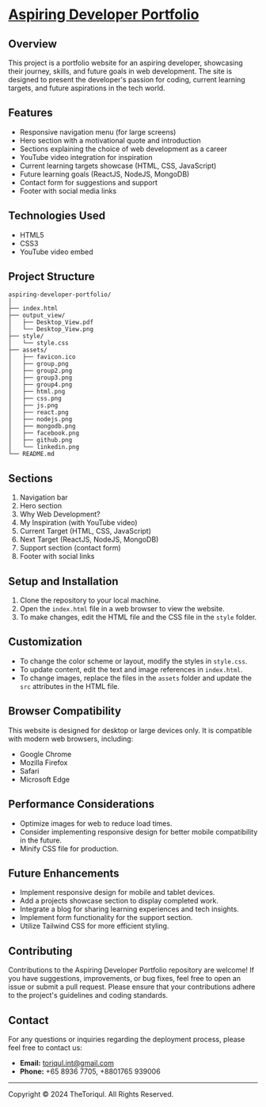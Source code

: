 # [Aspiring Developer Portfolio](https://thetoriqul.github.io/Fitness-Website/)

## Overview

This project is a portfolio website for an aspiring developer, showcasing their journey, skills, and future goals in web development. The site is designed to present the developer's passion for coding, current learning targets, and future aspirations in the tech world.

## Features

- Responsive navigation menu (for large screens)
- Hero section with a motivational quote and introduction
- Sections explaining the choice of web development as a career
- YouTube video integration for inspiration
- Current learning targets showcase (HTML, CSS, JavaScript)
- Future learning goals (ReactJS, NodeJS, MongoDB)
- Contact form for suggestions and support
- Footer with social media links

## Technologies Used

- HTML5
- CSS3
- YouTube video embed

## Project Structure

```
aspiring-developer-portfolio/
│
├── index.html
├── output_view/
│   ├── Desktop_View.pdf
│   └── Desktop_View.png
├── style/
│   └── style.css
├── assets/
│   ├── favicon.ico
│   ├── group.png
│   ├── group2.png
│   ├── group3.png
│   ├── group4.png
│   ├── html.png
│   ├── css.png
│   ├── js.png
│   ├── react.png
│   ├── nodejs.png
│   ├── mongodb.png
│   ├── facebook.png
│   ├── github.png
│   └── linkedin.png
└── README.md
```

## Sections

1. Navigation bar
2. Hero section
3. Why Web Development?
4. My Inspiration (with YouTube video)
5. Current Target (HTML, CSS, JavaScript)
6. Next Target (ReactJS, NodeJS, MongoDB)
7. Support section (contact form)
8. Footer with social links

## Setup and Installation

1. Clone the repository to your local machine.
2. Open the `index.html` file in a web browser to view the website.
3. To make changes, edit the HTML file and the CSS file in the `style` folder.

## Customization

- To change the color scheme or layout, modify the styles in `style.css`.
- To update content, edit the text and image references in `index.html`.
- To change images, replace the files in the `assets` folder and update the `src` attributes in the HTML file.

## Browser Compatibility

This website is designed for desktop or large devices only. It is compatible with modern web browsers, including:
- Google Chrome
- Mozilla Firefox
- Safari
- Microsoft Edge

## Performance Considerations

- Optimize images for web to reduce load times.
- Consider implementing responsive design for better mobile compatibility in the future.
- Minify CSS file for production.

## Future Enhancements

- Implement responsive design for mobile and tablet devices.
- Add a projects showcase section to display completed work.
- Integrate a blog for sharing learning experiences and tech insights.
- Implement form functionality for the support section.
- Utilize Tailwind CSS for more efficient styling.

## Contributing

Contributions to the Aspiring Developer Portfolio repository are welcome! If you have suggestions, improvements, or bug fixes, feel free to open an issue or submit a pull request. Please ensure that your contributions adhere to the project's guidelines and coding standards.

## Contact

For any questions or inquiries regarding the deployment process, please feel free to contact us:

- **Email:** toriqul.int@gmail.com
- **Phone:** +65 8936 7705, +8801765 939006

---

Copyright © 2024 TheToriqul. All Rights Reserved.